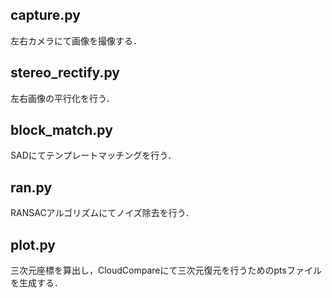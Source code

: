 ## capture.py
左右カメラにて画像を撮像する．

## stereo_rectify.py
左右画像の平行化を行う．

## block_match.py
SADにてテンプレートマッチングを行う．

## ran.py
RANSACアルゴリズムにてノイズ除去を行う．

## plot.py
三次元座標を算出し，CloudCompareにて三次元復元を行うためのptsファイルを生成する．
